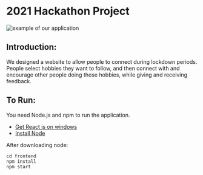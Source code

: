 # 2021 Hackathon Project

![example of our application](https://github.com/AverageHomosapien/2021-Hackathon/blob/main/example.gif)

## Introduction:
We designed a website to allow people to connect during lockdown periods. People select hobbies they want to follow, and then connect with and encourage other people doing those hobbies, while giving and receiving feedback.

## To Run:
You need Node.js and npm to run the application.

* [Get React js on windows](https://phoenixnap.com/kb/install-node-js-npm-on-windows)
* [Install Node](https://nodejs.org/en/download/)

After downloading node:

```
cd frontend
npm install 
npm start
```
